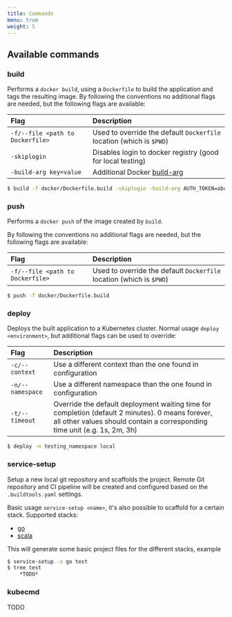 ```yaml
---
title: Commands
menu: true
weight: 5
---
```


## Available commands

### build

Performs a `docker build`, using a `Dockerfile` to build the application and tags the resulting image. By following the conventions no additional flags are needed, but the following flags are available:

|      Flag                        |                   Description                                        |
| :------------------------------- | :-------------------------------------------------------------------- |
| `-f/--file <path to Dockerfile>` | Used to override the default `Dockerfile` location (which is `$PWD`) | 
| `-skiplogin`                     | Disables login to docker registry (good for local testing)           | 
| `-build-arg key=value`           | Additional Docker [build-arg](https://docs.docker.com/engine/reference/commandline/#set-build-time-variables---build-arg) |

```sh
$ build -f docker/Dockerfile.build -skiplogin -build-arg AUTH_TOKEN=abc
```
    
### push

Performs a `docker push` of the image created by `build`.

By following the conventions no additional flags are needed, but the following flags are available:

|      Flag                       |                   Description                                       |
| :------------------------------ | :------------------------------------------------------------------ |
| `-f/--file <path to Dockerfile>`| Used to override the default `Dockerfile` location (which is `$PWD`)|

```sh
$ push -f docker/Dockerfile.build 
```   

### deploy

Deploys the built application to a Kubernetes cluster. Normal usage `deploy <environment>`, but additional flags can be used to override:

|      Flag                          |                   Description                                                   |
| :--------------------------------- | :-------------------------------------------------------------------------------|
| `-c/--context`                     | Use a different context than the one found in configuration                     |
| `-n/--namespace`                   | Use a different namespace than the one found in configuration                   |
| `-t/--timeout`                     | Override the default deployment waiting time for completion (default 2 minutes). 0 means forever, all other values should contain a corresponding time unit (e.g. 1s, 2m, 3h) |

```sh
$ deploy -n testing_namespace local 
```

### service-setup
Setup a new local git repository and scaffolds the project.
Remote Git repository and CI pipeline will be created and configured based on the `.buildtools.yaml` settings. 

Basic usage `service-setup <name>`, it's also possible to scaffold for a certain stack. Supported stacks:

* [go](https://golangci.com/)
* [scala](https://www.scala-lang.org/)

This will generate some basic project files for the different stacks, example
```sh
$ service-setup -s go test
$ tree test
    *TODO*
```
### kubecmd

TODO
